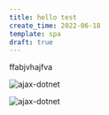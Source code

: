 ```yaml
---
title: hello test
create_time: 2022-06-18
template: spa
draft: true
---
```


ffabjvhajfva

![ajax-dotnet](../posts/ajax-dotnet/first-way-1.png)

![ajax-dotnet](../posts/ajax-dotnet/first-way-2.png)
